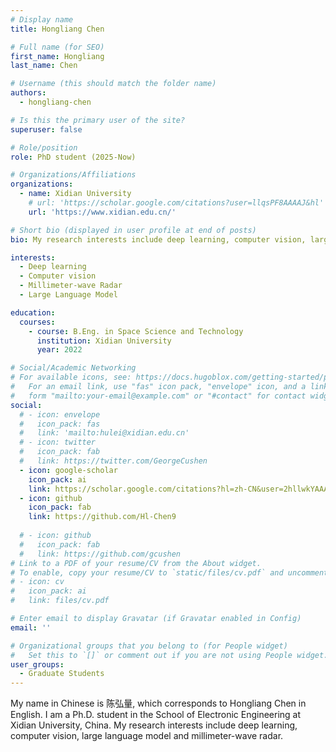 ```yaml
---
# Display name
title: Hongliang Chen

# Full name (for SEO)
first_name: Hongliang
last_name: Chen

# Username (this should match the folder name)
authors:
  - hongliang-chen

# Is this the primary user of the site?
superuser: false

# Role/position
role: PhD student (2025-Now)

# Organizations/Affiliations
organizations:
  - name: Xidian University
    # url: 'https://scholar.google.com/citations?user=llqsPF8AAAAJ&hl'
    url: 'https://www.xidian.edu.cn/'

# Short bio (displayed in user profile at end of posts)
bio: My research interests include deep learning, computer vision, large language model and millimeter-wave radar.

interests:
  - Deep learning
  - Computer vision
  - Millimeter-wave Radar
  - Large Language Model

education:
  courses:
    - course: B.Eng. in Space Science and Technology
      institution: Xidian University
      year: 2022

# Social/Academic Networking
# For available icons, see: https://docs.hugoblox.com/getting-started/page-builder/#icons
#   For an email link, use "fas" icon pack, "envelope" icon, and a link in the
#   form "mailto:your-email@example.com" or "#contact" for contact widget.
social:
  # - icon: envelope
  #   icon_pack: fas
  #   link: 'mailto:hulei@xidian.edu.cn'
  # - icon: twitter
  #   icon_pack: fab
  #   link: https://twitter.com/GeorgeCushen
  - icon: google-scholar
    icon_pack: ai
    link: https://scholar.google.com/citations?hl=zh-CN&user=2hllwkYAAAAJ
  - icon: github
    icon_pack: fab
    link: https://github.com/Hl-Chen9
  
  # - icon: github
  #   icon_pack: fab
  #   link: https://github.com/gcushen
# Link to a PDF of your resume/CV from the About widget.
# To enable, copy your resume/CV to `static/files/cv.pdf` and uncomment the lines below.
# - icon: cv
#   icon_pack: ai
#   link: files/cv.pdf

# Enter email to display Gravatar (if Gravatar enabled in Config)
email: ''

# Organizational groups that you belong to (for People widget)
#   Set this to `[]` or comment out if you are not using People widget.
user_groups:
  - Graduate Students
---
```

My name in Chinese is 陈弘量, which corresponds to Hongliang Chen in English. I am a Ph.D. student in the School of Electronic Engineering at Xidian University, China. My research interests include deep learning, computer vision, large language model and millimeter-wave radar.